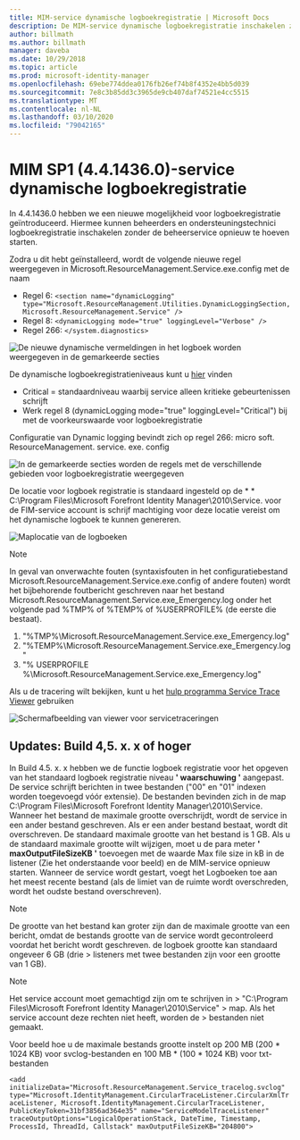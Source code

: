 ```yaml
---
title: MIM-service dynamische logboekregistratie | Microsoft Docs
description: De MIM-service dynamische logboekregistratie inschakelen zonder de beheerservice opnieuw te hoeven starten
author: billmath
ms.author: billmath
manager: daveba
ms.date: 10/29/2018
ms.topic: article
ms.prod: microsoft-identity-manager
ms.openlocfilehash: 69ebe774ddea0176fb26ef74b8f4352e4bb5d039
ms.sourcegitcommit: 7e8c3b85dd3c3965de9cb407daf74521e4cc5515
ms.translationtype: MT
ms.contentlocale: nl-NL
ms.lasthandoff: 03/10/2020
ms.locfileid: "79042165"
---
```

# <a name="mim-sp1-4414360--service-dynamic-logging"></a>MIM SP1 (4.4.1436.0)-service dynamische logboekregistratie

In 4.4.1436.0 hebben we een nieuwe mogelijkheid voor logboekregistratie geïntroduceerd. Hiermee kunnen beheerders en ondersteuningstechnici logboekregistratie inschakelen zonder de beheerservice opnieuw te hoeven starten.

Zodra u dit hebt geïnstalleerd, wordt de volgende nieuwe regel weergegeven in Microsoft.ResourceManagement.Service.exe.config met de naam

*   Regel 6: ``<section name="dynamicLogging" type="Microsoft.ResourceManagement.Utilities.DynamicLoggingSection, Microsoft.ResourceManagement.Service" />``
*   Regel 8: ``<dynamicLogging mode="true" loggingLevel="Verbose" />``
*   Regel 266: ``</system.diagnostics> ``

![De nieuwe dynamische vermeldingen in het logboek worden weergegeven in de gemarkeerde secties](media/mim-service-dynamic-logging/screen01.png)

De dynamische logboekregistratieniveaus kunt u [hier](https://msdn.microsoft.com/library/ms733025(v=vs.110).aspx#Anchor_3) vinden

- Critical = standaardniveau waarbij service alleen kritieke gebeurtenissen schrijft
- Werk regel 8 (dynamicLogging mode="true" loggingLevel="Critical") bij met de voorkeurswaarde voor logboekregistratie

Configuratie van Dynamic logging bevindt zich op regel 266: micro soft. ResourceManagement. service. exe. config

![In de gemarkeerde secties worden de regels met de verschillende gebieden voor logboekregistratie weergegeven](media/mim-service-dynamic-logging/screen02.png)

De locatie voor logboek registratie is standaard ingesteld op de * * C:\Program Files\Microsoft Forefront Identity Manager\2010\Service. voor de FIM-service account is schrijf machtiging voor deze locatie vereist om het dynamische logboek te kunnen genereren.

![Maplocatie van de logboeken](media/mim-service-dynamic-logging/screen03.png)

> [!NOTE]
>  In geval van onverwachte fouten (syntaxisfouten in het configuratiebestand Microsoft.ResourceManagement.Service.exe.config of andere fouten) wordt het bijbehorende foutbericht geschreven naar het bestand Microsoft.ResourceManagement.Service.exe_Emergency.log onder het volgende pad %TMP% of %TEMP% of %USERPROFILE% (de eerste die bestaat).  
> 1. "%TMP%\Microsoft.ResourceManagement.Service.exe_Emergency.log"
> 2. "%TEMP%\Microsoft.ResourceManagement.Service.exe_Emergency.log"
> 3. "% USERPROFILE %\Microsoft.ResourceManagement.Service.exe_Emergency.log"

Als u de tracering wilt bekijken, kunt u het [hulp programma Service Trace Viewer](https://msdn.microsoft.com//library/aa751795(v=vs.110).aspx) gebruiken

 ![Schermafbeelding van viewer voor servicetraceringen](media/mim-service-dynamic-logging/screen04.png)

## <a name="updates-build-45xx-or-greater"></a>Updates: Build 4,5. x. x of hoger

In Build 4.5. x. x hebben we de functie logboek registratie voor het opgeven van het standaard logboek registratie niveau **' waarschuwing '** aangepast. De service schrijft berichten in twee bestanden ("00" en "01" indexen worden toegevoegd vóór extensie). De bestanden bevinden zich in de map C:\Program Files\Microsoft Forefront Identity Manager\2010\Service. Wanneer het bestand de maximale grootte overschrijdt, wordt de service in een ander bestand geschreven. Als er een ander bestand bestaat, wordt dit overschreven. De standaard maximale grootte van het bestand is 1 GB. Als u de standaard maximale grootte wilt wijzigen, moet u de para meter **' maxOutputFileSizeKB '** toevoegen met de waarde Max file size in kB in de listener (Zie het onderstaande voor beeld) en de MIM-service opnieuw starten. Wanneer de service wordt gestart, voegt het Logboeken toe aan het meest recente bestand (als de limiet van de ruimte wordt overschreden, wordt het oudste bestand overschreven). 

> [!NOTE] 
> De grootte van het bestand kan groter zijn dan de maximale grootte van een bericht, omdat de bestands grootte van de service wordt gecontroleerd voordat het bericht wordt geschreven. de logboek grootte kan standaard ongeveer 6 GB (drie > listeners met twee bestanden zijn voor een grootte van 1 GB).

> [!NOTE] 
> Het service account moet gemachtigd zijn om te schrijven in > "C:\Program Files\Microsoft Forefront Identity Manager\2010\Service" > map. Als het service account deze rechten niet heeft, worden de > bestanden niet gemaakt.

Voor beeld hoe u de maximale bestands grootte instelt op 200 MB (200 * 1024 KB) voor svclog-bestanden en 100 MB * (100 * 1024 KB) voor txt-bestanden

`<add initializeData="Microsoft.ResourceManagement.Service_tracelog.svclog" type="Microsoft.IdentityManagement.CircularTraceListener.CircularXmlTraceListener, Microsoft.IdentityManagement.CircularTraceListener, PublicKeyToken=31bf3856ad364e35" name="ServiceModelTraceListener" traceOutputOptions="LogicalOperationStack, DateTime, Timestamp, ProcessId, ThreadId, Callstack" maxOutputFileSizeKB="204800">`
